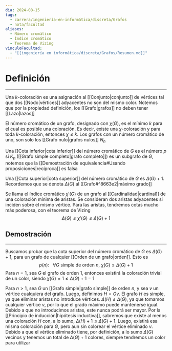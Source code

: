 ```yaml
---
dia: 2024-08-15
tags:
  - carrera/ingeniería-en-informática/discreta/Grafos
  - nota/facultad
aliases:
  - Número cromático
  - Índice cromático
  - Teorema de Vizing
vinculoFacultad:
  - "[[ingeniería en informática/discreta/Grafos/Resumen.md]]"
---
```

# Definición
---
Una $k$-coloración es una asignación al [[Conjunto|conjunto]] de vértices tal que dos [[Nodo|vértices]] adyacentes no son del mismo color. Notemos que por la propiedad definición, los [[Grafo|grafos]] no deben tener [[Lazo|lazos]]

El número cromático de un grafo, designado con $\chi(G)$, es el mínimo $k$ para el cual es posible una coloración. Es decir, existe una $\chi$-coloración y para toda $k$-coloración, entonces $\chi \le k$. Los grafos con un número cromático de uno, son solo los [[Grafo nulo|grafos nulos]] $N_n$

Una [[Cota inferior|cota inferior]] del número cromático de $G$ es el número $p$ si $K_p$ ([[Grafo simple completo|grafo completo]]) es un subgrafo de $G$, notemos que la [[Demostración de equivalencia#Usando proposiciones|recíproca]] es falsa

Una [[Cota superior|cota superior]] del número cromático de $G$ es $\Delta(G) + 1$. Recordemos que se denota $\Delta(G)$ al [[Grafo#^8663e2|máximo grado]]

Se llama el índice cromático $\chi'(G)$ de un grafo al [[Cardinalidad|cardinal]] de una coloración mínima de aristas. Se consideran dos aristas adyacentes si inciden sobre el mismo vértice. Para las aristas, tendremos cotas mucho más poderosa, con el teorema de Vizing $$ \Delta(G) \le \chi'(G) \le \Delta(G) + 1 $$
## Demostración
---
Buscamos probar que la cota superior del número cromático de $G$ es $\Delta(G) + 1$, para un grafo de cualquier [[Orden de un grafo|orden]]. Esto es $$ p(n): ~~~ \forall G ~ \text{simple de orden} ~ n, ~ \chi(G) \le \Delta(G) + 1 $$
Para $n = 1$, sea $G$ el grafo de orden $1$, entonces existirá la coloración trivial de un color, siendo $\chi(G) = 1 \leq \Delta(G) + 1 = 1$

Para $n> 1$, sea $G$ un [[Grafo simple|grafo simple]] de orden $n$, y sea $v$ un vértice cualquiera del grafo. Luego, definimos $H = Gv$. El grafo $H$ es simple, ya que eliminar aristas no introduce vértices. $\Delta(H) \leq \Delta(G)$, ya que tomamos cualquier vértice $v$, por lo que el grado máximo puede mantenerse igual. Debido a que no introducimos aristas, este nunca podrá ser mayor. Por la [[Principio de inducción|hipótesis inductiva]], sabremos que existe al menos una coloración $H$ con, a lo sumo, $\Delta(H) + 1 \leq\Delta(G) + 1$. Luego, existirá esa misma coloración para $G$, pero aun sin colorear el vértice eliminado $v$. Debido a que el vértice eliminado tiene, por definición, a lo sumo $\Delta(G)$ vecinos y tenemos un total de $\Delta(G) +1$ colores, siempre tendremos un color para utilizar